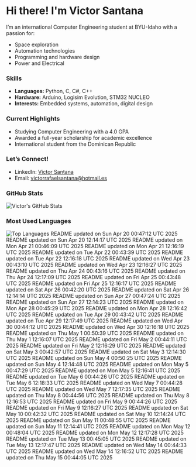 # Hi there! I'm Victor Santana

I’m an international Computer Engineering student at BYU-Idaho with a passion for:
- Space exploration
- Automation technologies
- Programming and hardware design
- Power and Electrical

### Skills
- **Languages:** Python, C, C#, C++
- **Hardware:** Arduino, Logisim Evolution, STM32 NUCLEO
- **Interests:** Embedded systems, automation, digital design

### Current Highlights
- Studying Computer Engineering with a 4.0 GPA
- Awarded a full-year scholarship for academic excellence
- International student from the Dominican Republic

### Let’s Connect!
- LinkedIn: [Victor Santana](www.linkedin.com/in/victorrafaelsantana)
- Email: victorrafaelsantana@hotmail.es

### GitHub Stats
![Victor's GitHub Stats](https://github-readme-stats.vercel.app/api?username=vrsp05&show_icons=true&theme=tokyonight)

### Most Used Languages
![Top Languages](https://github-readme-stats.vercel.app/api/top-langs/?username=vrsp05&layout=compact&theme=tokyonight)
README updated on Sun Apr 20 00:47:12 UTC 2025
README updated on Sun Apr 20 12:14:17 UTC 2025
README updated on Mon Apr 21 00:46:09 UTC 2025
README updated on Mon Apr 21 12:16:19 UTC 2025
README updated on Tue Apr 22 00:43:39 UTC 2025
README updated on Tue Apr 22 12:16:18 UTC 2025
README updated on Wed Apr 23 00:43:10 UTC 2025
README updated on Wed Apr 23 12:16:27 UTC 2025
README updated on Thu Apr 24 00:43:16 UTC 2025
README updated on Thu Apr 24 12:17:09 UTC 2025
README updated on Fri Apr 25 00:43:48 UTC 2025
README updated on Fri Apr 25 12:16:17 UTC 2025
README updated on Sat Apr 26 00:42:20 UTC 2025
README updated on Sat Apr 26 12:14:14 UTC 2025
README updated on Sun Apr 27 00:47:24 UTC 2025
README updated on Sun Apr 27 12:14:23 UTC 2025
README updated on Mon Apr 28 00:45:29 UTC 2025
README updated on Mon Apr 28 12:16:42 UTC 2025
README updated on Tue Apr 29 00:43:42 UTC 2025
README updated on Tue Apr 29 12:17:49 UTC 2025
README updated on Wed Apr 30 00:44:12 UTC 2025
README updated on Wed Apr 30 12:16:18 UTC 2025
README updated on Thu May  1 00:50:39 UTC 2025
README updated on Thu May  1 12:16:07 UTC 2025
README updated on Fri May  2 00:44:11 UTC 2025
README updated on Fri May  2 12:16:29 UTC 2025
README updated on Sat May  3 00:42:57 UTC 2025
README updated on Sat May  3 12:14:30 UTC 2025
README updated on Sun May  4 00:50:25 UTC 2025
README updated on Sun May  4 12:14:48 UTC 2025
README updated on Mon May  5 00:47:29 UTC 2025
README updated on Mon May  5 12:16:41 UTC 2025
README updated on Tue May  6 00:44:26 UTC 2025
README updated on Tue May  6 12:18:33 UTC 2025
README updated on Wed May  7 00:44:28 UTC 2025
README updated on Wed May  7 12:17:35 UTC 2025
README updated on Thu May  8 00:44:56 UTC 2025
README updated on Thu May  8 12:16:53 UTC 2025
README updated on Fri May  9 00:44:26 UTC 2025
README updated on Fri May  9 12:16:27 UTC 2025
README updated on Sat May 10 00:42:32 UTC 2025
README updated on Sat May 10 12:14:24 UTC 2025
README updated on Sun May 11 00:48:55 UTC 2025
README updated on Sun May 11 12:14:41 UTC 2025
README updated on Mon May 12 00:48:04 UTC 2025
README updated on Mon May 12 12:17:28 UTC 2025
README updated on Tue May 13 00:45:05 UTC 2025
README updated on Tue May 13 12:17:47 UTC 2025
README updated on Wed May 14 00:44:33 UTC 2025
README updated on Wed May 14 12:16:52 UTC 2025
README updated on Thu May 15 00:44:05 UTC 2025
